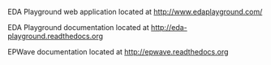 EDA Playground web application located at http://www.edaplayground.com/

EDA Playground documentation located at http://eda-playground.readthedocs.org

EPWave documentation located at http://epwave.readthedocs.org
